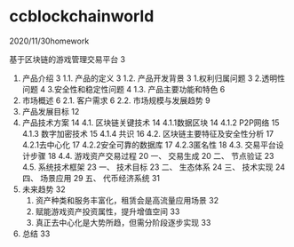 # ccblockchainworld
2020/11/30homework

基于区块链的游戏管理交易平台	3
1. 产品介绍	3
 1.1. 产品的定义	3
 1.2. 产品开发背景	3
   1.权利归属问题	3
   2.透明性问题	4
   3.安全性和稳定性问题	4
 1.3. 产品主要功能和特色	6
2. 市场概述	6
 2.1. 客户需求	6
 2.2. 市场规模与发展趋势	9
3. 产品发展目标	12
4. 产品技术方案	14
 4.1. 区块链关键技术	14
   4.1.1数据区块	14
   4.1.2 P2P网络	15
   4.1.3 数字加密技术	15
   4.1.4 共识	16
 4.2. 区块链主要特征及安全性分析	17
   4.2.1去中心化	17
   4.2.2安全可靠的数据库	17
   4.2.3匿名性	18
 4.3. 交易平台设计步骤	18
 4.4. 游戏资产交易过程	20
   一、 交易生成	20
   二、 节点验证	23
 4.5. 系统技术框架	23
   一、 技术目标	23
   二、 生态体系	24
   三、 技术实现	24
   四、 场景应用	29
   五、 代币经济系统	31
5. 未来趋势	32
   1. 资产种类和服务丰富化，租赁会是高流量应用场景	32
   2. 赋能游戏资产投资属性，提升增值空间	33
   3. 真正去中心化是大势所趋，但需分阶段逐步实现	33
6. 总结	33

